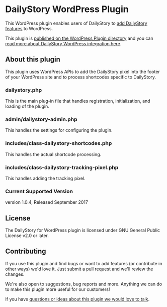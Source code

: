 # DailyStory WordPress Plugin
This WordPress plugin enables users of DailyStory to [add DailyStory features](https://www.dailystory.com) to WordPress.

This plugin is [published on the WordPress Plugin directory](https://wordpress.org/plugins/dailystory/#description) and you can [read more about DailyStory WordPress integration here](https://www.dailystory.com/wordpress/). 

## About this plugin
This plugin uses WordPress APIs to add the DailyStory pixel into the footer of your WordPress site and to process shortcodes specific to DailyStory.

### dailystory.php
This is the main plug-in file that handles registration, initialization, and loading of the plugin.

### admin/dailystory-admin.php
This handles the settings for configuring the plugin.

### includes/class-dailystory-shortcodes.php
This handles the actual shortcode processing.

### includes/class-dailystory-tracking-pixel.php
This handles adding the tracking pixel.

### Current Supported Version
version 1.0.4, Released September 2017

## License
The DailyStory for WordPress plugin is licensed under GNU General Public License v2.0 or later.

## Contributing
If you use this plugin and find bugs or want to add features (or contribute in other ways) we'd love it. Just submit a pull request and we'll review the changes. 

We're also open to suggestions, bug reports and more. Anything we can do to make this plugin more useful for our customers!

If you have [questions or ideas about this plugin we would love to talk](https://www.dailystory.com/contact-us).
